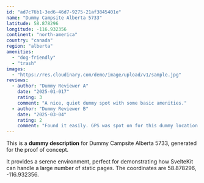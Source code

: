 ```yaml
---
id: "ad7c76b1-3ed6-46d7-9275-21af3845401e"
name: "Dummy Campsite Alberta 5733"
latitude: 58.878296
longitude: -116.932356
continent: "north-america"
country: "canada"
region: "alberta"
amenities:
  - "dog-friendly"
  - "trash"
images:
  - "https://res.cloudinary.com/demo/image/upload/v1/sample.jpg"
reviews:
  - author: "Dummy Reviewer A"
    date: "2025-01-017"
    rating: 3
    comment: "A nice, quiet dummy spot with some basic amenities."
  - author: "Dummy Reviewer B"
    date: "2025-03-04"
    rating: 2
    comment: "Found it easily. GPS was spot on for this dummy location."
---
```


This is a **dummy description** for Dummy Campsite Alberta 5733, generated for the proof of concept.

It provides a serene environment, perfect for demonstrating how SvelteKit can handle a large number of static pages. The coordinates are 58.878296, -116.932356.

